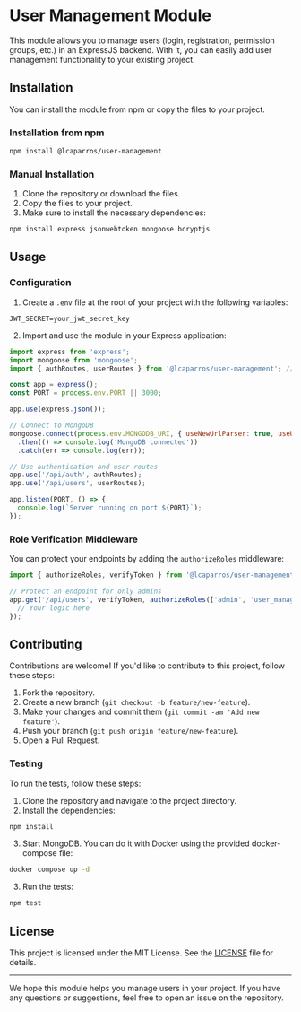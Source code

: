 # User Management Module

This module allows you to manage users (login, registration, permission groups, etc.) in an ExpressJS backend. With it, you can easily add user management functionality to your existing project.

## Installation

You can install the module from npm or copy the files to your project.

### Installation from npm

```sh
npm install @lcaparros/user-management
```

### Manual Installation

1. Clone the repository or download the files.
2. Copy the files to your project.
3. Make sure to install the necessary dependencies:

```sh
npm install express jsonwebtoken mongoose bcryptjs
```

## Usage

### Configuration

1. Create a `.env` file at the root of your project with the following variables:

```
JWT_SECRET=your_jwt_secret_key
```

2. Import and use the module in your Express application:

```js
import express from 'express';
import mongoose from 'mongoose';
import { authRoutes, userRoutes } from '@lcaparros/user-management'; // Or the relative path if you copied the files

const app = express();
const PORT = process.env.PORT || 3000;

app.use(express.json());

// Connect to MongoDB
mongoose.connect(process.env.MONGODB_URI, { useNewUrlParser: true, useUnifiedTopology: true })
  .then(() => console.log('MongoDB connected'))
  .catch(err => console.log(err));

// Use authentication and user routes
app.use('/api/auth', authRoutes);
app.use('/api/users', userRoutes);

app.listen(PORT, () => {
  console.log(`Server running on port ${PORT}`);
});
```

### Role Verification Middleware

You can protect your endpoints by adding the `authorizeRoles` middleware:

```js
import { authorizeRoles, verifyToken } from '@lcaparros/user-management';

// Protect an endpoint for only admins
app.get('/api/users', verifyToken, authorizeRoles(['admin', 'user_manager']), (req, res) => {
  // Your logic here
});
```

## Contributing

Contributions are welcome! If you'd like to contribute to this project, follow these steps:

1. Fork the repository.
2. Create a new branch (`git checkout -b feature/new-feature`).
3. Make your changes and commit them (`git commit -am 'Add new feature'`).
4. Push your branch (`git push origin feature/new-feature`).
5. Open a Pull Request.

### Testing

To run the tests, follow these steps:

1. Clone the repository and navigate to the project directory.
2. Install the dependencies:

```sh
npm install
```

3. Start MongoDB. You can do it with Docker using the provided docker-compose file:

```sh
docker compose up -d
```

3. Run the tests:

```sh
npm test
```

## License

This project is licensed under the MIT License. See the [LICENSE](LICENSE) file for details.

---

We hope this module helps you manage users in your project. If you have any questions or suggestions, feel free to open an issue on the repository.
